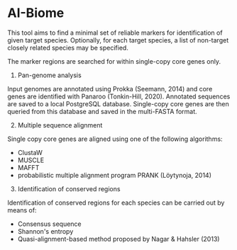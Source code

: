 # AI-Biome

This tool aims to find a minimal set of reliable markers for identification of given target species. Optionally, for each target species, a list of non-target closely related species may be specified.

The marker regions are searched for within single-copy core genes only.

1. Pan-genome analysis

Input genomes are annotated using Prokka (Seemann, 2014) and core genes are identified with Panaroo (Tonkin-Hill, 2020). Annotated sequences are saved to a local PostgreSQL database. Single-copy core genes are then queried from this database and saved in the multi-FASTA format.

2. Multiple sequence alignment

Single copy core genes are aligned using one of the following algorithms:

* ClustaW
* MUSCLE
* MAFFT
* probabilistic multiple alignment program PRANK (Löytynoja, 2014)

3. Identification of conserved regions

Identification of conserved regions for each species can be carried out by means of:
* Consensus sequence
* Shannon's entropy
* Quasi-alignment-based method proposed by Nagar & Hahsler (2013)

